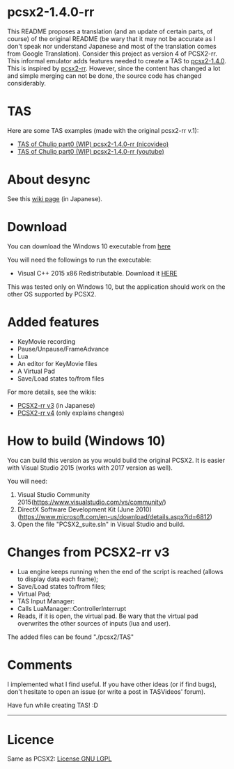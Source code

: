 # pcsx2-1.4.0-rr
This README proposes a translation (and an update of certain parts, of course) of the original README (be wary that it may not be accurate as I don't speak nor understand Japanese and most of the translation comes from Google Translation). Consider this project as version 4 of PCSX2-rr.<br>
This informal emulator adds features needed to create a TAS to [pcsx2-1.4.0](https://github.com/PCSX2/pcsx2).<br>
This is inspired by [pcsx2-rr](<https://code.google.com/archive/p/pcsx2-rr/>). However, since the content has changed a lot and simple merging can not be done, the source code has changed considerably.
  

# TAS
Here are some TAS examples (made with the original pcsx2-rr v.1):
* [TAS of Chulip part0 (WIP) pcsx2-1.4.0-rr (nicovideo)](http://www.nicovideo.jp/watch/sm30385451)  
* [TAS of Chulip part0 (WIP) pcsx2-1.4.0-rr (youtube)](https://youtu.be/Ib2MnRfCCzc)  


# About desync
See this [wiki page](https://github.com/pocokhc/pcsx2-1.4.0-rr/wiki#%E3%82%AD%E3%83%BC%E3%83%A0%E3%83%BC%E3%83%93%E3%83%BC%E4%BD%9C%E6%88%90%E6%83%B3%E5%AE%9A%E6%89%8B%E9%A0%86201749%E6%9B%B4%E6%96%B0) (in Japanese).

# Download
You can download the Windows 10 executable from [here](TODO)
  
You will need the followings to run the executable:
* Visual C++ 2015 x86 Redistributable. Download it [HERE](https://www.microsoft.com/en-us/download/details.aspx?id=48145)  
  
This was tested only on Windows 10, but the application should work on the other OS supported by PCSX2.

# Added features
* KeyMovie recording
* Pause/Unpause/FrameAdvance
* Lua
* An editor for KeyMovie files
* A Virtual Pad
* Save/Load states to/from files
  
For more details, see the wikis:
* [PCSX2-rr v3](https://github.com/pocokhc/pcsx2-1.4.0-rr/wiki) (in Japanese)
* [PCSX2-rr v4](https://github.com/DocSkellington/pcsx2-1.4.0-rr/wiki) (only explains changes)


# How to build (Windows 10)
You can build this version as you would build the original PCSX2. It is easier with Visual Studio 2015 (works with 2017 version as well).
  
You will need:
1. Visual Studio Community 2015(<https://www.visualstudio.com/vs/community/>)  
2. DirectX Software Development Kit (June 2010)(<https://www.microsoft.com/en-us/download/details.aspx?id=6812>)  
3. Open the file "PCSX2_suite.sln" in Visual Studio and build.
  
# Changes from PCSX2-rr v3
* Lua engine keeps running when the end of the script is reached (allows to display data each frame);
* Save/Load states to/from files;
* Virtual Pad;
* TAS Input Manager:
*  Calls LuaManager::ControllerInterrupt
*  Reads, if it is open, the virtual pad. Be wary that the virtual pad overwrites the other sources of inputs (lua and user).
  
The added files can be found "./pcsx2/TAS"

# Comments
I implemented what I find useful. If you have other ideas (or if find bugs), don't hesitate to open an issue (or write a post in TASVideos' forum).

Have fun while creating TAS! :D


------------------------
# Licence
Same as PCSX2: [License GNU LGPL](http://www.gnu.org/licenses/lgpl.html)  

